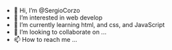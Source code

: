 - 👋 Hi, I’m @SergioCorzo
- 👀 I’m interested in web develop
- 🌱 I’m currently learning html, and css, and JavaScript
- 💞️ I’m looking to collaborate on ...
- 📫 How to reach me ...

<!---
SergioCorzo/SergioCorzo is a ✨ special ✨ repository because its `README.md` (this file) appears on your GitHub profile.
You can click the Preview link to take a look at your changes.
--->
